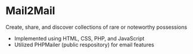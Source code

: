 # Mail2Mail
Create, share, and discover collections of rare or noteworthy possessions<br/>
- Implemented using HTML, CSS, PHP, and JavaScript
- Utilized PHPMailer (public respository) for email features
